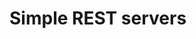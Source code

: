 # Simple REST servers

<!-- - virtual env -->

<!-- - Install marsha -->

<!-- - set openai key -->

<!-- - Define the marsha file. The various function names become `/func_name` endpoints that you can POST to and get a response body back. If the function do not have parameters then you can use GET for that `/func_name` endpoint. -->

<!-- - Execute marsha -->

<!-- - Run generated script as web server in the desired port. If any of your functions takes multiple arguments, it *must* be called in JSON mode with the arguments each being an element of a top-level array. -->

<!-- - Use your webserver. If you set the `Content-Type` header to `application/json` the input and output will be JSON, if not it will be plain text. -->
